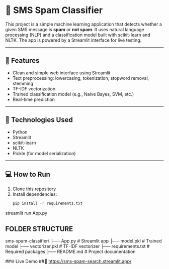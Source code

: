 # 📩 SMS Spam Classifier

This project is a simple machine learning application that detects whether a given SMS message is **spam** or **not spam**. It uses natural language processing (NLP) and a classification model built with scikit-learn and NLTK. The app is powered by a Streamlit interface for live testing.

---

## 🚀 Features

- Clean and simple web interface using Streamlit
- Text preprocessing: lowercasing, tokenization, stopword removal, stemming
- TF-IDF vectorization
- Trained classification model (e.g., Naive Bayes, SVM, etc.)
- Real-time prediction

---

## 🧠 Technologies Used

- Python
- Streamlit
- scikit-learn
- NLTK
- Pickle (for model serialization)

---

## 💻 How to Run

1. Clone this repository
2. Install dependencies:
   ```bash
   pip install -r requirements.txt

streamlit run App.py

## FOLDER STRUCTURE

sms-spam-classifier/
├── App.py                 # Streamlit app
├── model.pkl              # Trained model
├── vectorizer.pkl         # TF-IDF vectorizer
├── requirements.txt       # Required packages
├── README.md              # Project documentation


##🌐 Live Demo
##🔗 https://sms-spam-search.streamlit.app/



